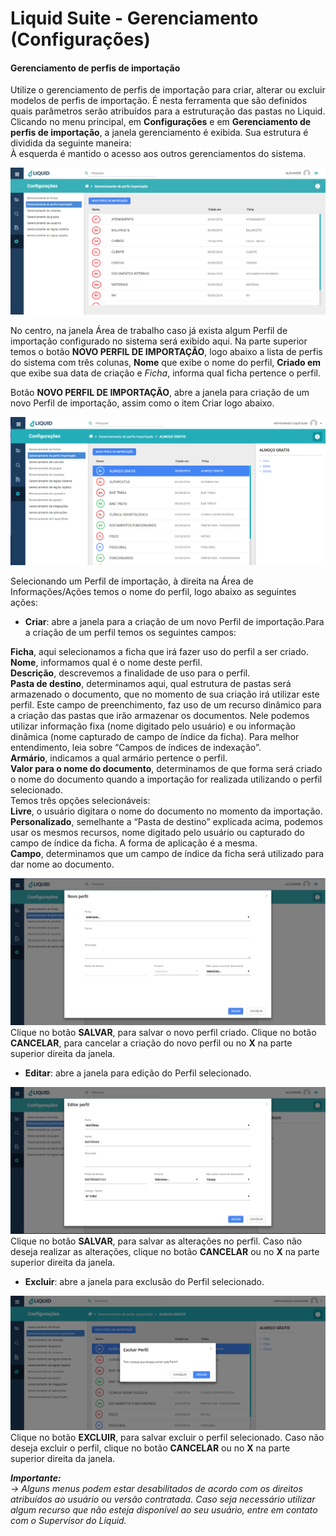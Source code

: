 # Liquid Suite - Gerenciamento (Configurações)


#### Gerenciamento de perfis de importação
Utilize o gerenciamento de perfis de importação para criar, alterar ou excluir modelos de perfis de importação. É nesta ferramenta que são definidos quais parâmetros serão atribuídos para a estruturação das pastas no Liquid. Clicando no menu principal, em **Configurações** e em **Gerenciamento de perfis de importação**, a janela gerenciamento é exibida. Sua estrutura é dividida da seguinte maneira:  
À esquerda é mantido o acesso aos outros gerenciamentos do sistema.  

![Gerenciamento de perfis de importação](img/058.png)  

No centro, na janela Área de trabalho caso já exista algum Perfil de importação configurado no sistema será exibido aqui. Na parte superior temos o botão **NOVO PERFIL DE IMPORTAÇÃO**, logo abaixo a lista de perfis do sistema com três colunas, **Nome** que exibe o nome do perfil, **Criado em** que exibe sua data de criação e *Ficha*, informa qual ficha pertence o perfil.  

Botão **NOVO PERFIL DE IMPORTAÇÃO**, abre a janela para criação de um novo Perfil de importação, assim como o item Criar logo abaixo.

![Gerenciamento de perfis de importação](img/059.png)  

Selecionando um Perfil de importação, à direita na Área de Informações/Ações temos o nome do perfil, logo abaixo as seguintes ações:  

* **Criar**: abre a janela para a criação de um novo Perfil de importação.Para a criação de um perfil temos os seguintes campos:    

**Ficha**, aqui selecionamos a ficha que irá fazer uso do perfil a ser criado.  
**Nome**, informamos qual é o nome deste perfil.  
**Descrição**, descrevemos a finalidade de uso para o perfil.  
**Pasta de destino**, determinamos aqui, qual estrutura de pastas será armazenado o documento, que no momento de sua criação irá utilizar este perfil. Este campo de preenchimento, faz uso de um recurso dinâmico para a criação das pastas que irão armazenar os documentos. Nele podemos utilizar informação fixa (nome digitado pelo usuário) e ou informação dinâmica (nome capturado de campo de índice da ficha). Para melhor entendimento, leia sobre “Campos de índices de indexação”.  
**Armário**, indicamos a qual armário pertence o perfil.  
**Valor para o nome do documento**, determinamos de que forma será criado o nome do documento quando a importação for realizada utilizando o perfil selecionado.  
Temos três opções selecionáveis:  
**Livre**, o usuário digitara o nome do documento no momento da importação.
**Personalizado**, semelhante a “Pasta de destino” explicada acima, podemos usar os mesmos recursos, nome digitado pelo usuário ou capturado do campo de índice da ficha. A forma de aplicação é a mesma.  
**Campo**, determinamos que um campo de índice da ficha será utilizado para dar nome ao documento.  

![Criar Perfil](img/060.png)  
Clique no botão **SALVAR**, para salvar o novo perfil criado. Clique no botão **CANCELAR**, para cancelar a criação do novo perfil ou no **X** na parte superior direita da janela.  

* **Editar**: abre a janela para edição do Perfil selecionado.

![Editar perfil](img/061.png)
Clique no botão **SALVAR**, para salvar as alterações no perfil. Caso não deseja realizar as alterações, clique no botão **CANCELAR** ou no **X** na parte superior direita da janela.

* **Excluir**: abre a janela para exclusão do Perfil selecionado.  

![Excluir perfil](img/062.png)  
Clique no botão **EXCLUIR**, para salvar excluir o perfil selecionado. Caso não deseja excluir o perfil, clique no botão **CANCELAR** ou no **X** na parte superior direita da janela.  

***Importante:***  
*→ Alguns menus podem estar desabilitados de acordo com os direitos atribuídos ao usuário ou versão contratada. Caso seja necessário utilizar algum recurso que não esteja disponível ao seu usuário, entre em contato com o Supervisor do Liquid.*